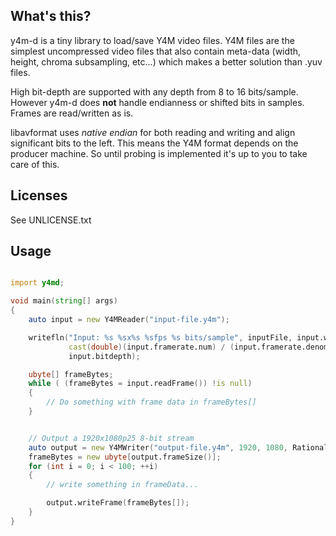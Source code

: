 ## What's this?

y4m-d is a tiny library to load/save Y4M video files.
Y4M files are the simplest uncompressed video files that also contain meta-data 
(width, height, chroma subsampling, etc...) which makes a better solution than .yuv files.

High bit-depth are supported with any depth from 8 to 16 bits/sample. 
However y4m-d does **not** handle endianness or shifted bits in samples. Frames are read/written as is.

libavformat uses _native endian_ for both reading and writing and align significant bits to the left.
This means the Y4M format depends on the producer machine. So until probing is implemented it's up to you to take care of this.

## Licenses

See UNLICENSE.txt


## Usage


```d

import y4md;

void main(string[] args)
{
    auto input = new Y4MReader("input-file.y4m");

    writefln("Input: %s %sx%s %sfps %s bits/sample", inputFile, input.width, input.height,
             cast(double)(input.framerate.num) / (input.framerate.denom),
             input.bitdepth);

    ubyte[] frameBytes;
    while ( (frameBytes = input.readFrame()) !is null)
    {
        // Do something with frame data in frameBytes[]
    }


    // Output a 1920x1080p25 8-bit stream
    auto output = new Y4MWriter("output-file.y4m", 1920, 1080, Rational(25, 1), 8); 
    frameBytes = new ubyte[output.frameSize()];
    for (int i = 0; i < 100; ++i)
    {
        // write something in frameData...

        output.writeFrame(frameBytes[]);
    }
}

```
